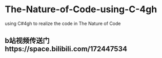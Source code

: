 # The-Nature-of-Code-using-C-4gh
using C#4gh to realize the code in The Nature of Code

## b站视频传送门https://space.bilibili.com/172447534
